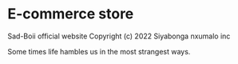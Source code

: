 # E-commerce store
 Sad-Boii official website
 Copyright (c) 2022 Siyabonga nxumalo inc 

Some times life hambles us in the most strangest ways.